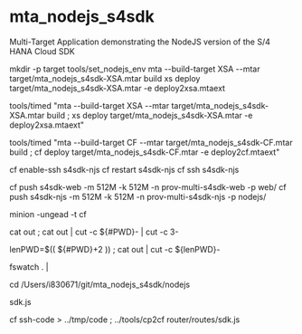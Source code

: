 # mta_nodejs_s4sdk
Multi-Target Application demonstrating the NodeJS version of the S/4 HANA Cloud SDK

mkdir -p target
tools/set_nodejs_env
mta --build-target XSA --mtar target/mta_nodejs_s4sdk-XSA.mtar build
xs deploy target/mta_nodejs_s4sdk-XSA.mtar -e deploy2xsa.mtaext

tools/timed "mta --build-target XSA --mtar target/mta_nodejs_s4sdk-XSA.mtar build ; xs deploy target/mta_nodejs_s4sdk-XSA.mtar -e deploy2xsa.mtaext"

tools/timed "mta --build-target CF --mtar target/mta_nodejs_s4sdk-CF.mtar build ; cf deploy target/mta_nodejs_s4sdk-CF.mtar -e deploy2cf.mtaext"

cf enable-ssh s4sdk-njs
cf restart s4sdk-njs
cf ssh s4sdk-njs

cf push s4sdk-web -m 512M -k 512M -n prov-multi-s4sdk-web -p web/
cf push s4sdk-njs -m 512M -k 512M -n prov-multi-s4sdk-njs -p nodejs/

minion -ungead -t cf

cat out ; cat out | cut -c ${#PWD}- | cut -c 3-

lenPWD=$(( ${#PWD}+2 )) ; cat out | cut -c ${lenPWD}-

fswatch . | 

cd /Users/i830671/git/mta_nodejs_s4sdk/nodejs

<edit> sdk.js

cf ssh-code > ../tmp/code ; ../tools/cp2cf router/routes/sdk.js

